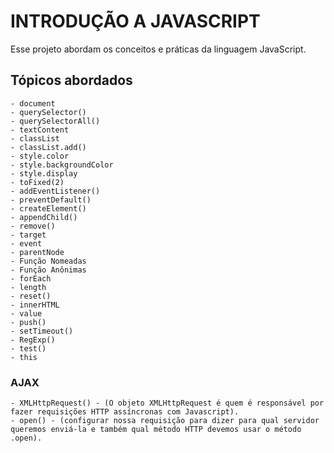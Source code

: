 # INTRODUÇÃO A JAVASCRIPT

Esse projeto abordam os conceitos e práticas da linguagem JavaScript.

## Tópicos abordados

    - document
    - querySelector()
    - querySelectorAll()
    - textContent
    - classList
    - classList.add()
    - style.color
    - style.backgroundColor
    - style.display
    - toFixed(2)
    - addEventListener()
    - preventDefault()
    - createElement()
    - appendChild()
    - remove()
    - target
    - event
    - parentNode
    - Função Nomeadas
    - Função Anônimas
    - forEach
    - length
    - reset()
    - innerHTML
    - value
    - push()
    - setTimeout()
    - RegExp()
    - test()
    - this

### AJAX 

    - XMLHttpRequest() - (O objeto XMLHttpRequest é quem é responsável por fazer requisições HTTP assíncronas com Javascript).
    - open() - (configurar nossa requisição para dizer para qual servidor queremos enviá-la e também qual método HTTP devemos usar o método .open).


